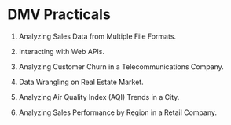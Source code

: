 # DMV Practicals

1. Analyzing Sales Data from Multiple File Formats.

2. Interacting with Web APIs.

3. Analyzing Customer Churn in a Telecommunications Company.

4. Data Wrangling on Real Estate Market.

5. Analyzing Air Quality Index (AQI) Trends in a City.

6. Analyzing Sales Performance by Region in a Retail Company.